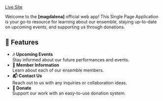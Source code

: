 [Live Site](https://magdalena-ensemble.vercel.app/)

Welcome to the **[magdalena]** official web app! This Single Page Application is your go-to resource for learning about our ensemble, staying up-to-date on upcoming events, and supporting us through donations.  

## 🌟 Features

- **🎶 Upcoming Events**  
  Stay informed about our future performances and events.  
- **👤 Member Information**  
  Learn about each of our ensemble members.  
- **📬 Contact Us**  
  Reach out to us with any inquiries or collaboration ideas.  
- **💝 Donate**  
  Support our work with an easy-to-use donation system.  
